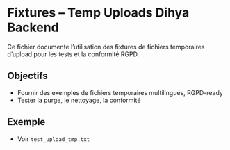 # Fixtures – Temp Uploads Dihya Backend

Ce fichier documente l’utilisation des fixtures de fichiers temporaires d’upload pour les tests et la conformité RGPD.

## Objectifs
- Fournir des exemples de fichiers temporaires multilingues, RGPD-ready
- Tester la purge, le nettoyage, la conformité

## Exemple
- Voir `test_upload_tmp.txt`
